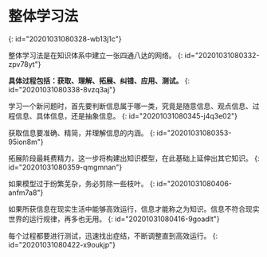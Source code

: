 # 整体学习法
{: id="20201031080328-wb13j1c"}

整体学习法是在知识体系中建立一张四通八达的网络。
{: id="20201031080332-zpv78yt"}

**具体过程包括：获取、理解、拓展、纠错、应用、测试。**
{: id="20201031080338-8vzq3aj"}

学习一个新问题时，首先要判断信息属于哪一类，究竟是随意信息、观点信息、过程信息、具体信息，还是抽象信息。
{: id="20201031080345-j4q3e02"}

获取信息要准确、精简，并理解信息的内涵。
{: id="20201031080353-95ion8m"}

拓展阶段最耗费精力，这一步将构建出知识模型，在此基础上延伸出其它知识。
{: id="20201031080359-qmgmnan"}

如果模型过于纷繁芜杂，务必剪除一些枝叶。
{: id="20201031080406-anfm7a8"}

如果所获信息在现实生活中能够高效运行，信息才能称之为知识。信息不符合现实世界的运行规律，再多也无用。
{: id="20201031080416-9goadlt"}

每个过程都要进行测试，迅速找出症结，不断调整直到高效运行。
{: id="20201031080422-x9oukjp"}

